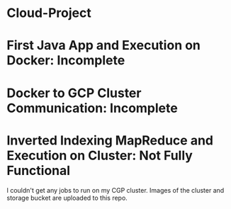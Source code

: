 # Cloud-Project

# First Java App and Execution on Docker: Incomplete
# Docker to GCP Cluster Communication: Incomplete
# Inverted Indexing MapReduce and Execution on Cluster: Not Fully Functional

I couldn't get any jobs to run on my CGP cluster. Images of the cluster and storage bucket are uploaded to this repo.
